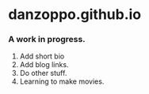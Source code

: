 # danzoppo.github.io

### A work in progress. 

1. Add short bio
2. Add blog links.
3. Do other stuff.
4. Learning to make movies.
